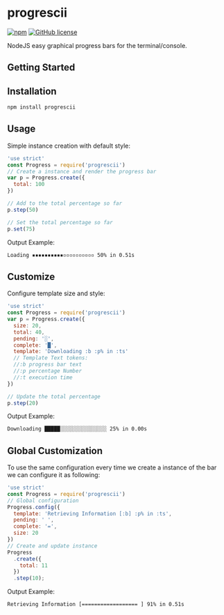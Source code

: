 # progrescii

[![npm](https://img.shields.io/npm/v/progrescii.svg?style=flat-square)](https://www.npmjs.com/package/progrescii)
[![GitHub license](https://img.shields.io/github/license/willyelm/progrescii.svg?style=flat-square)](https://github.com/willyelm/progrescii)

NodeJS easy graphical progress bars for the terminal/console.

## Getting Started

## Installation

```bash
npm install progrescii
```

## Usage

Simple instance creation with default style:

```javascript
'use strict'
const Progress = require('progrescii')
// Create a instance and render the progress bar
var p = Progress.create({
  total: 100
})

// Add to the total percentage so far
p.step(50)

// Set the total percentage so far
p.set(75)

```

Output Example:

```bash
Loading ▪▪▪▪▪▪▪▪▪▪▫▫▫▫▫▫▫▫▫▫ 50% in 0.51s
```

## Customize

Configure template size and style:

```javascript
'use strict'
const Progress = require('progrescii')
var p = Progress.create({
  size: 20,
  total: 40,
  pending: '░',
  complete: '█',
  template: 'Downloading :b :p% in :ts'
  // Template Text tokens:
  //:b progress bar text
  //:p percentage Number
  //:t execution time
})

// Update the total percentage
p.step(20)
```

Output Example:

```bash
Downloading █████░░░░░░░░░░░░░░░ 25% in 0.00s
```

## Global Customization

To use the same configuration every time we create a instance
of the bar we can configure it as following:

```javascript
'use strict'
const Progress = require('progrescii')
// Global configuration
Progress.config({
  template: 'Retrieving Information [:b] :p% in :ts',
  pending: ' ',
  complete: '=',
  size: 20
})
// Create and update instance
Progress
  .create({
    total: 11
  })
  .step(10);
```

Output Example:

```bash
Retrieving Information [================== ] 91% in 0.51s
```

